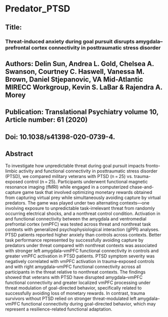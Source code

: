# Predator_PTSD
## Title: 
### Threat-induced anxiety during goal pursuit disrupts amygdala–prefrontal cortex connectivity in posttraumatic stress disorder
## Authors: Delin Sun, Andrea L. Gold, Chelsea A. Swanson, Courtney C. Haswell, Vanessa M. Brown, Daniel Stjepanovic, VA Mid-Atlantic MIRECC Workgroup, Kevin S. LaBar & Rajendra A. Morey 
## Publication: Translational Psychiatry volume 10, Article number: 61 (2020) 
## Doi: 10.1038/s41398-020-0739-4.

## Abstract
To investigate how unpredictable threat during goal pursuit impacts fronto-limbic activity and functional connectivity in posttraumatic stress disorder (PTSD), we compared military veterans with PTSD (n = 25) vs. trauma-exposed control (n = 25). Participants underwent functional magnetic resonance imaging (fMRI) while engaged in a computerized chase-and-capture game task that involved optimizing monetary rewards obtained from capturing virtual prey while simultaneously avoiding capture by virtual predators. The game was played under two alternating contexts—one involving exposure to unpredictable task-irrelevant threat from randomly occurring electrical shocks, and a nonthreat control condition. Activation in and functional connectivity between the amygdala and ventromedial prefrontal cortex (vmPFC) was tested across threat and nonthreat task contexts with generalized psychophysiological interaction (gPPI) analyses. PTSD patients reported higher anxiety than controls across contexts. Better task performance represented by successfully avoiding capture by predators under threat compared with nonthreat contexts was associated with stronger left amygdala–vmPFC functional connectivity in controls and greater vmPFC activation in PTSD patients. PTSD symptom severity was negatively correlated with vmPFC activation in trauma-exposed controls and with right amygdala–vmPFC functional connectivity across all participants in the threat relative to nonthreat contexts. The findings showed that veterans with PTSD have disrupted amygdala–vmPFC functional connectivity and greater localized vmPFC processing under threat modulation of goal-directed behavior, specifically related to successfully avoiding loss of monetary rewards. In contrast, trauma survivors without PTSD relied on stronger threat-modulated left amygdala–vmPFC functional connectivity during goal-directed behavior, which may represent a resilience-related functional adaptation.

